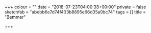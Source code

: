 +++
colour = ""
date = "2018-07-23T04:00:38+00:00"
private = false
sketchfab = "abebb6e7d74f433b8895e66d35a9bc74"
tags = []
title = "Bemmer"

+++
